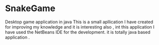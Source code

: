 # SnakeGame
Desktop game application in java
This is a small apllication I have created for improving my knowledge and it is interesting also , 
int this application I have used the NetBeans IDE for the development.
it is totally java based application .
